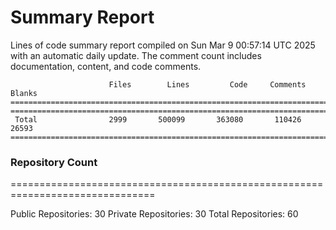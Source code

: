 # Summary Report
Lines of code summary report compiled on Sun Mar  9 00:57:14 UTC 2025 with an automatic daily update. The comment count includes documentation, content, and code comments.
```
                      Files        Lines         Code     Comments       Blanks
===============================================================================
===============================================================================
 Total                2999       500099       363080       110426        26593
===============================================================================
```

### Repository Count
===============================================================================

Public Repositories: 30
Private Repositories: 30
Total Repositories: 60

